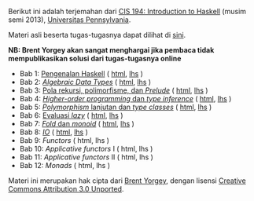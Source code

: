 Berikut ini adalah terjemahan dari [CIS 194: Introduction to Haskell](http://www.seas.upenn.edu/~cis194/spring13) (musim semi 2013), [Universitas Pennsylvania](http://www.upenn.edu).

Materi asli beserta tugas-tugasnya dapat dilihat di [sini](http://www.seas.upenn.edu/~cis194/spring13/lectures.html).

**NB: Brent Yorgey akan sangat menghargai jika pembaca tidak mempublikasikan solusi dari tugas-tugasnya online**

- Bab 1: [Pengenalan Haskell](/lectures/01-intro.html) ( [html](/lectures/01-intro.html), [lhs](/lectures/01-intro.lhs) )
- Bab 2: [*Algebraic Data Types*](/lectures/02-ADTs.html) ( [html](/lectures/02-ADTs.html), [lhs](/lectures/02-ADTs.html) )
- Bab 3: [Pola rekursi, polimorfisme, dan *Prelude*](/lectures/03-rec-poly.html) ( [html](/lectures/03-rec-poly.html), [lhs](/lectures/03-rec-poly.lhs) )
- Bab 4: [*Higher-order programming* dan *type inference*](/lectures/04-higher-order.html) ( [html](/lectures/04-higher-order.html), [lhs](/lectures/04-higher-order.lhs) )
- Bab 5: [*Polymorphism* lanjutan dan *type classes*](/lectures/05-type-classes.html) ( [html](/lectures/05-type-classes.html), [lhs](/lectures/05-type-classes.lhs) )
- Bab 6: [Evaluasi *lazy*](/lectures/06-laziness.html) ( [html](/lectures/06-laziness.html), [lhs](/lectures/06-laziness.lhs) )
- Bab 7: [*Fold* dan *monoid*](/lectures/07-folds-monoids.html) ( [html](/lectures/07-folds-monoids.html), [lhs](/lectures/07-folds-monoids.lhs) )
- Bab 8: [*IO*](/lectures/08-IO.html) ( [html](/lectures/08-IO.html), [lhs](/lectures/08-IO.lhs) )
- Bab 9: *Functors* ( html, lhs )
- Bab 10: *Applicative functors* I ( html, lhs )
- Bab 11: *Applicative functors* II ( html, lhs )
- Bab 12: *Monads* ( html, lhs )

Materi ini merupakan hak cipta dari [Brent Yorgey](http://www.cis.upenn.edu/~byorgey/), dengan lisensi [Creative Commons Attribution 3.0 Unported](http://creativecommons.org/licenses/by/3.0/).
